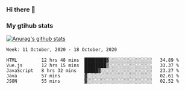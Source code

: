 ### Hi there 👋

### My gtihub stats

[![Anurag's github stats](https://github-readme-stats.vercel.app/api?username=gaozhidong)](https://github.com/gaozhidong/github-readme-stats)

<!--START_SECTION:waka-->
```text
Week: 11 October, 2020 - 18 October, 2020

HTML         12 hrs 48 mins  ████████▓░░░░░░░░░░░░░░░░   34.89 % 
Vue.js       12 hrs 15 mins  ████████▒░░░░░░░░░░░░░░░░   33.37 % 
JavaScript   8 hrs 32 mins   █████▓░░░░░░░░░░░░░░░░░░░   23.27 % 
Java         57 mins         ▓░░░░░░░░░░░░░░░░░░░░░░░░   02.61 % 
JSON         55 mins         ▓░░░░░░░░░░░░░░░░░░░░░░░░   02.52 % 
```
<!--END_SECTION:waka-->